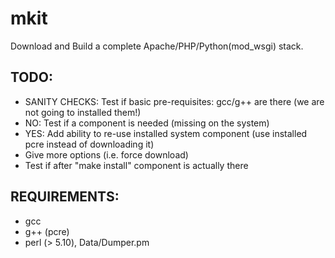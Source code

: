 # mkit

Download and Build a complete Apache/PHP/Python(mod_wsgi) stack.

## TODO:
  * SANITY CHECKS: Test if basic pre-requisites: gcc/g++ are there (we are not going to installed them!)
  * NO: Test if a component is needed (missing on the system)
  * YES: Add ability to re-use installed system component (use installed pcre instead of downloading it)
  * Give more options (i.e. force download)
  * Test if after "make install" component is actually there 

## REQUIREMENTS:
  * gcc
  * g++ (pcre)
  * perl (> 5.10), Data/Dumper.pm


